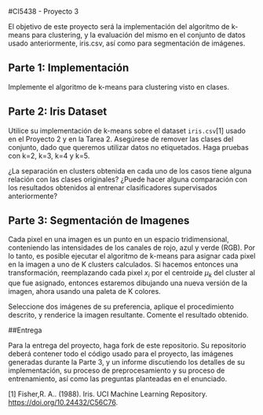 #CI5438 - Proyecto 3

El objetivo de este proyecto será la implementación del algoritmo de k-means para clustering, y la evaluación del mismo en el conjunto de datos usado anteriormente, iris.csv, así como para segmentación de imágenes.

## Parte 1: Implementación

Implemente el algoritmo de k-means para clustering visto en clases.

## Parte 2: Iris Dataset

Utilice su implementación de k-means sobre el dataset `iris.csv`[1] usado en el Proyecto 2 y en la Tarea 2. Asegúrese de remover las clases del conjunto, dado que queremos utilizar datos no etiquetados. Haga pruebas con k=2, k=3, k=4 y k=5.

¿La separación en clusters obtenida en cada uno de los casos tiene alguna relación con las clases originales? ¿Puede hacer alguna comparación con los resultados obtenidos al entrenar clasificadores supervisados anteriormente?

## Parte 3: Segmentación de Imagenes

Cada pixel en una imagen es un punto en un espacio tridimensional, conteniendo las intensidades de los canales de rojo, azul y verde (RGB). Por lo tanto, es posible ejecutar el algoritmo de k-means para asignar cada pixel en la imagen a uno de K clusters calculados. Si hacemos entonces una transformación, reemplazando cada pixel $x_i$ por el centroide $\mu_k$ del cluster al que fue asignado, entonces estaremos dibujando una nueva versión de la imagen, ahora usando una paleta de K colores.

Seleccione dos imágenes de su preferencia, aplique el procedimiento descrito, y renderice la imagen resultante. Comente el resultado obtenido.

##Entrega

Para la entrega del proyecto, haga fork de este repositorio. Su repositorio deberá contener todo el código usado para el proyecto, las imágenes generadas durante la Parte 3, y un informe discutiendo los detalles de su implementación, su proceso de preprocesamiento y su proceso de entrenamiento, así como las preguntas planteadas en el enunciado.


[1] Fisher,R. A.. (1988). Iris. UCI Machine Learning Repository. https://doi.org/10.24432/C56C76.

